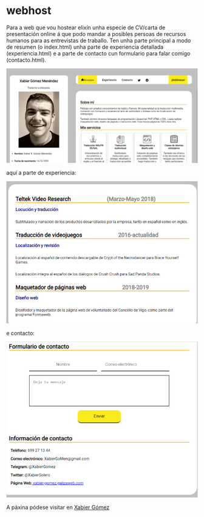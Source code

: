 # webhost

Para a web que vou hostear elixín unha especie de CV/carta de presentación online á que podo mandar a posibles persoas de recursos humanos para as entrevistas de traballo. Ten unha parte principal a modo de resumen (o index.html) unha parte de experiencia detallada (experiencia.html) e a parte de contacto cun formulario para falar comigo (contacto.html).

![](imagenes/2022-06-15%2012_09_11-Window.png)

aquí a parte de experiencia:

![](imagenes/2022-06-15%2012_12_15-Window.png)

e contacto:

![](imagenes/2022-06-15%2012_13_17-Contacto.png)

A páxina pódese visitar en [Xabier Gómez](http://xabier-gomez.galizaweb.com/index.html)
